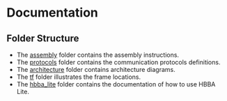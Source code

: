# Documentation

## Folder Structure

- The [assembly](assembly/) folder contains the assembly instructions.
- The [protocols](protocols/) folder contains the communication protocols definitions.
- The [architecture](architecture/) folder contains architecture diagrams.
- The [tf](tf/) folder illustrates the frame locations.
- The [hbba_lite](hbba_lite/) folder contains the documentation of how to use HBBA Lite.
